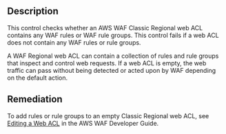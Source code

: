 ## Description

This control checks whether an AWS WAF Classic Regional web ACL contains any WAF rules or WAF rule groups. This control fails if a web ACL does not contain any WAF rules or rule groups.

A WAF Regional web ACL can contain a collection of rules and rule groups that inspect and control web requests. If a web ACL is empty, the web traffic can pass without being detected or acted upon by WAF depending on the default action.

## Remediation

To add rules or rule groups to an empty Classic Regional web ACL, see [Editing a Web ACL](https://docs.aws.amazon.com/waf/latest/developerguide/classic-web-acl-editing.html) in the AWS WAF Developer Guide.